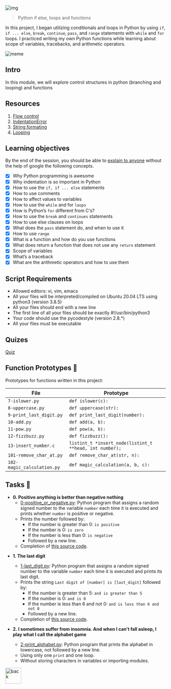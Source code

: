 ![img](https://assets.imaginablefutures.com/media/images/ALX_Logo.max-200x150.png)

> Python if else, loops and functions

In this project, I began utilizing conditionals and loops in Python by using `if`,
`if ... else`, `break`, `continue`, `pass`, and `range` statements with `while` and
`for` loops. I practiced writing my own Python functions while learning about scope of
variables, tracebacks, and arithmetic operators.

![meme](https://s3.amazonaws.com/intranet-projects-files/holbertonschool-higher-level_programming+/233/code.png)

## Intro

In this module, we will explore control structures in python (branching and looping) and functions

## Resources

1. [Flow control](https://docs.python.org/3/tutorial/controlflow.html)
2. [IndentationError](https://www.youtube.com/watch?v=1QXOd2ZQs-Q)
3. [String formating](https://www.digitalocean.com/community/tutorials/how-to-use-string-formatters-in-python-3)
4. [Looping](https://www.youtube.com/watch?v=swQEbZ6ez1I&list=PLGLfVvz_LVvTn3cK5e6LjhgGiSeVlIRwt&index=2)

## Learning objectives

By the end of the session, you should be able to [explain to anyone](https://fs.blog/feynman-learning-technique/) without the help of google the following concepts.

- [x] Why Python programming is awesome
- [x] Why indentation is so important in Python
- [x] How to use the `if, if ... else` statements
- [x] How to use comments
- [x] How to affect values to variables
- [x] How to use the `while` and for `loops`
- [x] How is Python’s `for` different from C‘s?
- [x] How to use the `break` and `continues` statements
- [x] How to use else clauses on loops
- [x] What does the `pass` statement do, and when to use it
- [x] How to use `range`
- [x] What is a function and how do you use functions
- [x] What does return a function that does not use any `return` statement
- [x] Scope of variables
- [x] What’s a traceback
- [x] What are the arithmetic operators and how to use them

## Script Requirements

- Allowed editors: vi, vim, emacs
- All your files will be interpreted/compiled on Ubuntu 20.04 LTS using python3 (version 3.8.5)
- All your files should end with a new line
- The first line of all your files should be exactly #!/usr/bin/python3
- Your code should use the pycodestyle (version 2.8.\*)
- All your files must be executable

## Quizes

[Quiz](./quiz.md)

## Function Prototypes :floppy_disk:

Prototypes for functions written in this project:

| File                       | Prototype                                               |
| -------------------------- | ------------------------------------------------------- |
| `7-islower.py`             | `def islower(c):`                                       |
| `8-uppercase.py`           | `def uppercase(str):`                                   |
| `9-print_last_digit.py`    | `def print_last_digit(number):`                         |
| `10-add.py`                | `def add(a, b):`                                        |
| `11-pow.py`                | `def pow(a, b):`                                        |
| `12-fizzbuzz.py`           | `def fizzbuzz():`                                       |
| `13-insert_number.c`       | `listint_t *insert_node(listint_t **head, int number);` |
| `101-remove_char_at.py`    | `def remove_char_at(str, n):`                           |
| `102-magic_calculation.py` | `def magic_calculation(a, b, c):`                       |

## Tasks :page_with_curl:

- **0. Positive anything is better than negative nothing**
  - [0-positive_or_negative.py](./0-positive_or_negative.py): Python program that assigns
    a random signed number to the variable `number` each time it is executed and
    prints whether `number` is positive or negative.
  - Prints the number followed by:
    - If the number is greater than 0: `is positive`
    - If the number is 0: `is zero`
    - If the number is less than 0: `is negative`
    - Followed by a new line.
  - Completion of [this source code](https://github.com/alx-tools/0x01.py/blob/master/0-positive_or_negative_py).

* **1. The last digit**
  - [1-last_digit.py](./1-last_digit.py): Python program that assigns a random signed number
    to the variable `number` each time it is executed and prints its last digit.
  - Prints the string `Last digit of [number] is [last_digit]` followed by:
    - If the number is greater than 5: `and is greater than 5`
    - If the number is 0: `and is 0`
    - If the number is less than 6 and not 0: `and is less than 6 and not 0`
    - Followed by a new line.
  - Completion of [this source code](https://github.com/alx-tools/0x01.py/blob/master/1-last_digit_py).

* **2. I sometimes suffer from insomnia. And when I can't fall asleep, I play what I call the alphabet game**
  * [2-print_alphabet.py](./2-print_alphabet.py): Python program that prints the alphabet
  in lowercase, not followed by a new line.
  * Using only one `print` and one loop.
  * Without storing characters in variables or importing modules.
  
<a href="../0x00-python-hello_world"><img src="https://www.svgrepo.com/show/94045/back.svg" alt="back" width="50px"></a>
